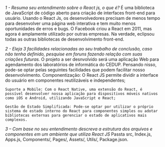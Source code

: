 *1 - Resuma seu entendimento sobre o React js, o que é?*
    É uma biblioteca de JavaScript de código aberto para criação de interfaces front-end  para usuário. Usando o React Js, os desenvolvedores precisam de menos tempo para desenvolver uma página web interativa e tem muito menos oportunidades de erros e bugs.
    O Facebook criou a React em 2011, mas agora é amplamente utilizado por outras empresas. Na verdade, eclipsou todas as outras bibliotecas de desenvolvimento front-end.

*2 - Eleja 3 facilidades relacionadas ao seu trabalho de conclusão, caso não tenha definido, pesquise em foruns fazendo relação com suas criações futuras.*
    O projeto a ser desnvolvido será uma aplicação Web para agendamento dos laboratórios de informática do CEDUP. Pensando nisso, pode-se optar pelas seguintes facilidades que podem facilitar nosso desenvolvimento.
    Componentização: O React JS permite dividir a interface do usuário em componentes reutilizáveis e independentes;
    
    Suporte a Mobile: Com o React Native, uma extensão do React, é possível desenvolver nossa aplicação para dispositivos móveis nativos como iOS e Android, utilizando JavaScript e React;
    
    Gestão de Estado Simplificada: Pode-se optar por utilizar o próprio sistema de estado interno do React para componentes simples ou adotar bibliotecas externas para gerenciar o estado de aplicativos mais complexos. 

*3 – Com base no seu entendimento descreva a estrutura dos arquivos e componentes em um ambiente que utiliza React JS*
    Passta src, Index.js, Apps.js, Components/, Pages/, Assets/, Utils/, Package.json.
